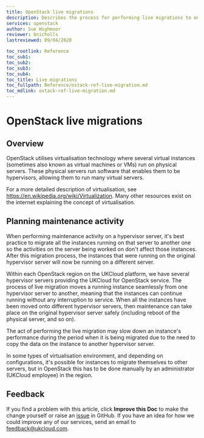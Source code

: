 ```yaml
---
title: OpenStack live migrations
description: Describes the process for performing live migrations to enable maintenance activity on OpenStack hypervisor servers
services: openstack
author: Sue Highmoor
reviewer: bnicholls
lastreviewed: 09/04/2020

toc_rootlink: Reference
toc_sub1: 
toc_sub2:
toc_sub3:
toc_sub4:
toc_title: Live migrations
toc_fullpath: Reference/ostack-ref-live-migration.md
toc_mdlink: ostack-ref-live-migration.md
---
```


# OpenStack live migrations

## Overview

OpenStack utilises virtualisation technology where several virtual instances (sometimes also known as virtual machines or VMs) run on physical servers. These physical servers run software that enables them to be hypervisors, allowing them to run many virtual servers.

For a more detailed description of virtualisation, see <https://en.wikipedia.org/wiki/Virtualization>. Many other resources exist on the internet explaining the concept of virtualisation.

## Planning maintenance activity

When performing maintenance activity on a hypervisor server, it's best practice to migrate all the instances running on that server to another one so the activities on the server being worked on don't affect those instances. After this migration process, the instances that were running on the original hypervisor server will now be running on a different server.

Within each OpenStack region on the UKCloud platform, we have several hypervisor servers providing the UKCloud for OpenStack service. The process of live migration moves a running instance seamlessly from one hypervisor server to another, meaning that the instances can continue running without any interruption to service. When all the instances have been moved onto different hypervisor servers, then maintenance can take place on the original hypervisor server safely (including reboot of the physical server, and so on).

The act of performing the live migration may slow down an instance's performance during the period when it is being migrated due to the need to copy the data on the instance to another hypervisor server.

In some types of virtualisation environment, and depending on configurations, it's possible for instances to migrate themselves to other servers, but in OpenStack this has to be done manually by an administrator (UKCloud employee) in the region.

## Feedback

If you find a problem with this article, click **Improve this Doc** to make the change yourself or raise an [issue](https://github.com/UKCloud/documentation/issues) in GitHub. If you have an idea for how we could improve any of our services, send an email to <feedback@ukcloud.com>.
